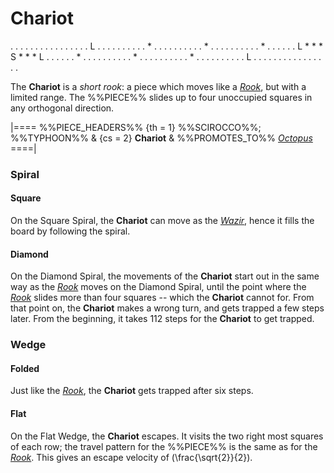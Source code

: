 # Chariot

<div class = "movement">
. . . . . . . . . . .
. . . . . L . . . . .
. . . . . * . . . . .
. . . . . * . . . . .
. . . . . * . . . . .
. L * * * S * * * L .
. . . . . * . . . . .
. . . . . * . . . . .
. . . . . * . . . . .
. . . . . L . . . . .
. . . . . . . . . . .
</div>

The **Chariot** is a *short rook*: a piece which moves like
a [*Rook*](rook.html), but with a limited range. The %%PIECE%%
slides up to four unoccupied squares in any orthogonal direction.

|====
%%PIECE_HEADERS%%
  {th = 1}  %%SCIROCCO%%; %%TYPHOON%%
& {cs = 2}  **Chariot**
&           %%PROMOTES_TO%% [*Octopus*](octopus.html)
====|

### Spiral

#### Square

On the Square Spiral, the **Chariot** can move as the [*Wazir*](wazir.html),
hence it fills the board by following the spiral.

#### Diamond

On the Diamond Spiral, the movements of the **Chariot** start out in the
same way as the [*Rook*](rook.html) moves on the Diamond Spiral, until
the point where the [*Rook*](rook.html) slides more than four squares
-- which the **Chariot** cannot for. From that point on, the **Chariot**
makes a wrong turn, and gets trapped a few steps later. From the beginning,
it takes 112 steps for the **Chariot** to get trapped.

### Wedge

#### Folded

Just like the [*Rook*](rook.html), the **Chariot** gets trapped after
six steps.

#### Flat

On the Flat Wedge, the **Chariot** escapes. It visits the two right
most squares of each row; the travel pattern for the %%PIECE%%
is the same as for the [*Rook*](rook.html). This gives an escape
velocity of \(\frac{\sqrt{2}}{2}\).
